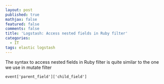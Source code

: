```yaml
---
layout: post
published: true
mathjax: false
featured: false
comments: false
title: 'Logstash: Access nested fields in Ruby filter'
categories:
  - IT
tags: elastic logstash
---
```

The syntax to access nested fields in Ruby filter is quite similar to the one we use in mutate filter	
    
    event['parent_field']['child_field']
